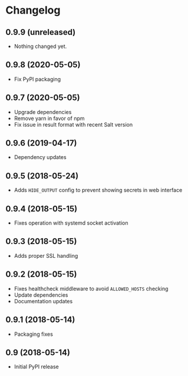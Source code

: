 # Changelog

0.9.9 (unreleased)
------------------

- Nothing changed yet.


0.9.8 (2020-05-05)
------------------

- Fix PyPI packaging


0.9.7 (2020-05-05)
------------------

- Upgrade dependencies
- Remove yarn in favor of npm
- Fix issue in result format with recent Salt version


0.9.6 (2019-04-17)
------------------

- Dependency updates


0.9.5 (2018-05-24)
------------------

- Adds `HIDE_OUTPUT` config to prevent showing secrets in web interface


0.9.4 (2018-05-15)
------------------

- Fixes operation with systemd socket activation


0.9.3 (2018-05-15)
------------------

- Adds proper SSL handling


0.9.2 (2018-05-15)
------------------

- Fixes healthcheck middleware to avoid `ALLOWED_HOSTS` checking
- Update dependencies
- Documentation updates


0.9.1 (2018-05-14)
------------------

- Packaging fixes


0.9 (2018-05-14)
----------------

- Initial PyPI release
